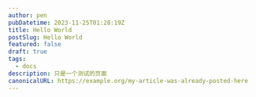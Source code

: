```yaml
---
author: pen
pubDatetime: 2023-11-25T01:28:19Z
title: Hello World
postSlug: Hello World
featured: false
draft: true
tags:
  - docs
description: 只是一个测试的页面
canonicalURL: https://example.org/my-article-was-already-posted-here
---
```

